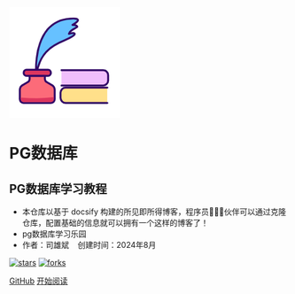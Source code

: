 ![logo](_media/logo.png)

# PG数据库

## PG数据库学习教程

- 本仓库以基于 docsify 构建的所见即所得博客，程序员👨🏻‍💻伙伴可以通过克隆仓库，配置基础的信息就可以拥有一个这样的博客了！
- pg数据库学习乐园
- 作者：司雄斌   &nbsp;&nbsp;&nbsp;创建时间：2024年8月
    
[![stars](https://badgen.net/github/stars/fuzhengwei/fuzhengwei.github.io?icon=github&color=4ab8a1)](https://github.com/fuzhengwei/fuzhengwei.github.io) [![forks](https://badgen.net/github/forks/fuzhengwei/fuzhengwei.github.io?icon=github&color=4ab8a1)](https://github.com/fuzhengwei/fuzhengwei.github.io) 

[GitHub](<https://github.com/fuzhengwei/fuzhengwei.github.io>)
[开始阅读](README.md)